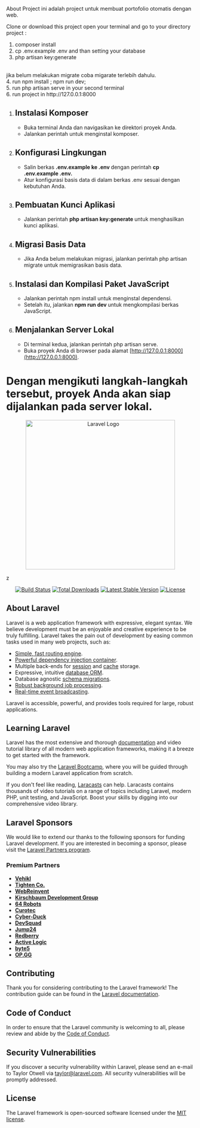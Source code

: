 About Project
ini adalah project untuk membuat portofolio otomatis dengan web.

Clone or download this project 
open your terminal and go to your directory project :
1. composer install
2. cp .env.example .env and than setting your database
3. php artisan key:generate
<br>
jika belum melakukan migrate coba migarate terlebih dahulu.
<br>
4. run npm install ; npm run dev;
<br>
5. run php artisan serve in your second terminal
<br>
6. run project in http://127.0.0.1:8000
<br>

1. ## Instalasi Komposer
   - Buka terminal Anda dan navigasikan ke direktori proyek Anda.
   - Jalankan perintah untuk menginstal komposer.

2. ## Konfigurasi Lingkungan
   - Salin berkas  <b> .env.example ke .env </b> dengan perintah <b> cp .env.example .env.</b>
   - Atur konfigurasi basis data di dalam berkas .env sesuai dengan kebutuhan Anda.

3. ## Pembuatan Kunci Aplikasi
   - Jalankan perintah <b> php artisan key:generate </b> untuk menghasilkan kunci aplikasi.

4. ## Migrasi Basis Data
   - Jika Anda belum melakukan migrasi, jalankan perintah php artisan migrate untuk memigrasikan basis data.

5. ## Instalasi dan Kompilasi Paket JavaScript
   - Jalankan perintah npm install untuk menginstal dependensi.
   - Setelah itu, jalankan <b> npm run dev </b> untuk mengkompilasi berkas JavaScript.

6. ## Menjalankan Server Lokal
   - Di terminal kedua, jalankan perintah php artisan serve.
   - Buka proyek Anda di browser pada alamat [http://127.0.0.1:8000](http://127.0.0.1:8000).

Dengan mengikuti langkah-langkah tersebut, proyek Anda akan siap dijalankan pada server lokal.
==============================================================================================

<p align="center"><a href="https://laravel.com" target="_blank"><img src="https://raw.githubusercontent.com/laravel/art/master/logo-lockup/5%20SVG/2%20CMYK/1%20Full%20Color/laravel-logolockup-cmyk-red.svg" width="400" alt="Laravel Logo"></a></p>
 z
<p align="center">
<a href="https://github.com/laravel/framework/actions"><img src="https://github.com/laravel/framework/workflows/tests/badge.svg" alt="Build Status"></a>
<a href="https://packagist.org/packages/laravel/framework"><img src="https://img.shields.io/packagist/dt/laravel/framework" alt="Total Downloads"></a>
<a href="https://packagist.org/packages/laravel/framework"><img src="https://img.shields.io/packagist/v/laravel/framework" alt="Latest Stable Version"></a>
<a href="https://packagist.org/packages/laravel/framework"><img src="https://img.shields.io/packagist/l/laravel/framework" alt="License"></a>
</p>

## About Laravel

Laravel is a web application framework with expressive, elegant syntax. We believe development must be an enjoyable and creative experience to be truly fulfilling. Laravel takes the pain out of development by easing common tasks used in many web projects, such as:

- [Simple, fast routing engine](https://laravel.com/docs/routing).
- [Powerful dependency injection container](https://laravel.com/docs/container).
- Multiple back-ends for [session](https://laravel.com/docs/session) and [cache](https://laravel.com/docs/cache) storage.
- Expressive, intuitive [database ORM](https://laravel.com/docs/eloquent).
- Database agnostic [schema migrations](https://laravel.com/docs/migrations).
- [Robust background job processing](https://laravel.com/docs/queues).
- [Real-time event broadcasting](https://laravel.com/docs/broadcasting).

Laravel is accessible, powerful, and provides tools required for large, robust applications.

## Learning Laravel

Laravel has the most extensive and thorough [documentation](https://laravel.com/docs) and video tutorial library of all modern web application frameworks, making it a breeze to get started with the framework.

You may also try the [Laravel Bootcamp](https://bootcamp.laravel.com), where you will be guided through building a modern Laravel application from scratch.

If you don't feel like reading, [Laracasts](https://laracasts.com) can help. Laracasts contains thousands of video tutorials on a range of topics including Laravel, modern PHP, unit testing, and JavaScript. Boost your skills by digging into our comprehensive video library.

## Laravel Sponsors

We would like to extend our thanks to the following sponsors for funding Laravel development. If you are interested in becoming a sponsor, please visit the [Laravel Partners program](https://partners.laravel.com).

### Premium Partners

- **[Vehikl](https://vehikl.com/)**
- **[Tighten Co.](https://tighten.co)**
- **[WebReinvent](https://webreinvent.com/)**
- **[Kirschbaum Development Group](https://kirschbaumdevelopment.com)**
- **[64 Robots](https://64robots.com)**
- **[Curotec](https://www.curotec.com/services/technologies/laravel/)**
- **[Cyber-Duck](https://cyber-duck.co.uk)**
- **[DevSquad](https://devsquad.com/hire-laravel-developers)**
- **[Jump24](https://jump24.co.uk)**
- **[Redberry](https://redberry.international/laravel/)**
- **[Active Logic](https://activelogic.com)**
- **[byte5](https://byte5.de)**
- **[OP.GG](https://op.gg)**

## Contributing

Thank you for considering contributing to the Laravel framework! The contribution guide can be found in the [Laravel documentation](https://laravel.com/docs/contributions).

## Code of Conduct

In order to ensure that the Laravel community is welcoming to all, please review and abide by the [Code of Conduct](https://laravel.com/docs/contributions#code-of-conduct).

## Security Vulnerabilities

If you discover a security vulnerability within Laravel, please send an e-mail to Taylor Otwell via [taylor@laravel.com](mailto:taylor@laravel.com). All security vulnerabilities will be promptly addressed.

## License

The Laravel framework is open-sourced software licensed under the [MIT license](https://opensource.org/licenses/MIT).
